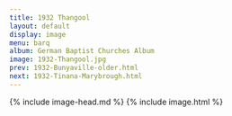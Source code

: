 ```yaml
---
title: 1932 Thangool
layout: default
display: image
menu: barq
album: German Baptist Churches Album
image: 1932-Thangool.jpg
prev: 1932-Bunyaville-older.html
next: 1932-Tinana-Marybrough.html
---
```

{% include image-head.md %}
{% include image.html %}